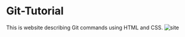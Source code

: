 # Git-Tutorial
This is website describing Git commands using HTML and CSS.
![site](https://user-images.githubusercontent.com/71166016/160544514-16ea1e3e-8d2c-43db-85c8-f42893d20ef7.jpeg)

